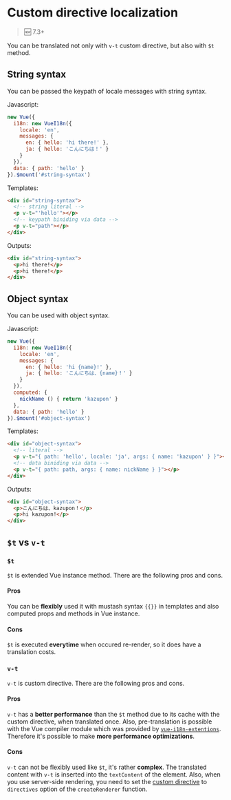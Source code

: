 # Custom directive localization

> :new: 7.3+

You can be translated not only with `v-t` custom directive, but also with `$t` method.

## String syntax

You can be passed the keypath of locale messages with string syntax.

Javascript:

```javascript
new Vue({
  i18n: new VueI18n({
    locale: 'en',
    messages: {
      en: { hello: 'hi there!' },
      ja: { hello: 'こんにちは！' }
    }
  }),
  data: { path: 'hello' }
}).$mount('#string-syntax')
```

Templates:

```html
<div id="string-syntax">
  <!-- string literal -->
  <p v-t="'hello'"></p>
  <!-- keypath biniding via data -->
  <p v-t="path"></p>
</div>
```

Outputs:

```html
<div id="string-syntax">
  <p>hi there!</p>
  <p>hi there!</p>
</div>
```

## Object syntax

You can be used with object syntax.

Javascript:

```javascript
new Vue({
  i18n: new VueI18n({
    locale: 'en',
    messages: {
      en: { hello: 'hi {name}!' },
      ja: { hello: 'こんにちは、{name}！' }
    }
  }),
  computed: {
    nickName () { return 'kazupon' }
  },
  data: { path: 'hello' }
}).$mount('#object-syntax')
```

Templates:

```html
<div id="object-syntax">
  <!-- literal -->
  <p v-t="{ path: 'hello', locale: 'ja', args: { name: 'kazupon' } }"></p>
  <!-- data biniding via data -->
  <p v-t="{ path: path, args: { name: nickName } }"></p>
</div>
```

Outputs:

```html
<div id="object-syntax">
  <p>こんにちは、kazupon！</p>
  <p>hi kazupon!</p>
</div>
```

## `$t` vs `v-t`

### `$t`
`$t` is extended Vue instance method. There are the following pros and cons.

#### Pros
You can be **flexibly** used it with mustash syntax `{{}}` in templates and also computed props and methods in Vue instance.

#### Cons
`$t` is executed **everytime** when occured re-render, so it does have a translation costs.

### `v-t`
`v-t` is custom directive. There are the following pros and cons.

#### Pros
`v-t` has a **better performance** than the `$t` method due to its cache with the custom directive, when translated once. Also, pre-translation is possible with the Vue compiler module which was provided by [`vue-i18n-extentions`](https://github.com/kazupon/vue-i18n-extensions). Therefore it's possible to make **more performance optimizations**.

#### Cons
`v-t` can not be flexibly used like `$t`, it's rather **complex**. The translated content with `v-t` is inserted into the `textContent` of the element. Also, when you use server-side rendering, you need to set the [custom directive](https://github.com/kazupon/vue-i18n-extensions#directive-v-t-custom-directive-for-server-side) to `directives` option of  the `createRenderer` function.
